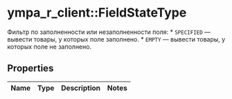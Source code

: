 # ympa_r_client::FieldStateType

Фильтр по заполненности или незаполненности поля:  * `SPECIFIED` — вывести товары, у которых поле заполнено. * `EMPTY` — вывести товары, у которых поле не заполнено. 

## Properties
Name | Type | Description | Notes
------------ | ------------- | ------------- | -------------


